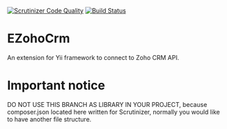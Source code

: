[![Scrutinizer Code Quality](https://scrutinizer-ci.com/g/dmitry-kulikov/EZohoCrm/badges/quality-score.png?b=scrutinizer)](https://scrutinizer-ci.com/g/dmitry-kulikov/EZohoCrm/?branch=scrutinizer)
[![Build Status](https://scrutinizer-ci.com/g/dmitry-kulikov/EZohoCrm/badges/build.png?b=scrutinizer)](https://scrutinizer-ci.com/g/dmitry-kulikov/EZohoCrm/build-status/scrutinizer)

EZohoCrm
========

An extension for Yii framework to connect to Zoho CRM API.

Important notice
========

DO NOT USE THIS BRANCH AS LIBRARY IN YOUR PROJECT,
because composer.json located here written for Scrutinizer, normally you would like to have another file structure.
